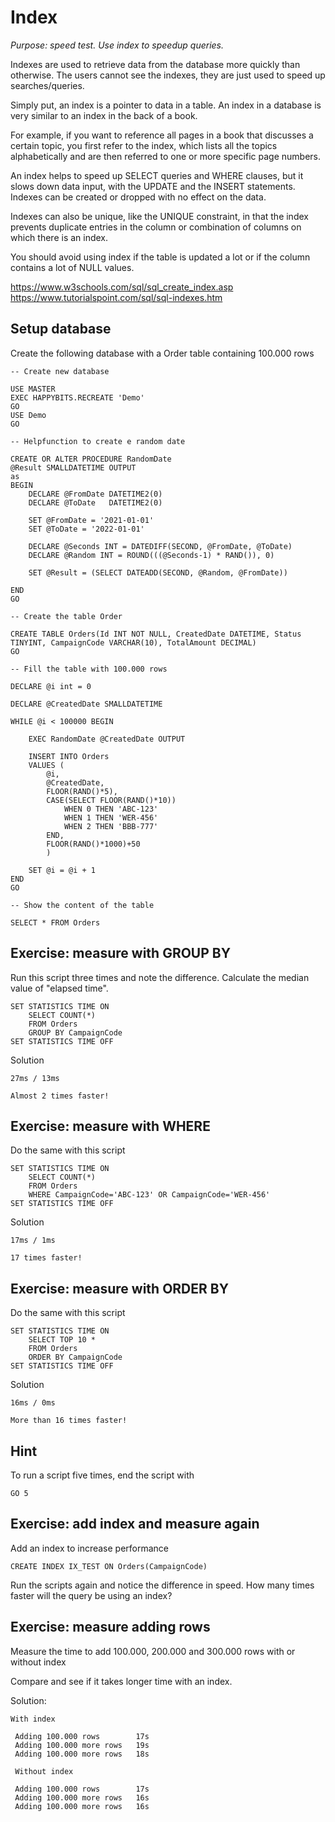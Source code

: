 # Index

*Purpose: speed test. Use index to speedup queries.*

Indexes are used to retrieve data from the database more quickly than otherwise. The users cannot see the indexes, they are just used to speed up searches/queries.

Simply put, an index is a pointer to data in a table. An index in a database is very similar to an index in the back of a book.

For example, if you want to reference all pages in a book that discusses a certain topic, you first refer to the index, which lists all the topics alphabetically and are then referred to one or more specific page numbers.

An index helps to speed up SELECT queries and WHERE clauses, but it slows down data input, with the UPDATE and the INSERT statements. Indexes can be created or dropped with no effect on the data.

Indexes can also be unique, like the UNIQUE constraint, in that the index prevents duplicate entries in the column or combination of columns on which there is an index.

You should avoid using index if the table is updated a lot or if the column contains a lot of NULL values.

https://www.w3schools.com/sql/sql_create_index.asp
https://www.tutorialspoint.com/sql/sql-indexes.htm

## Setup database

Create the following database with a Order table containing 100.000 rows

	-- Create new database

	USE MASTER
	EXEC HAPPYBITS.RECREATE 'Demo'
	GO
	USE Demo
	GO

	-- Helpfunction to create e random date

	CREATE OR ALTER PROCEDURE RandomDate
	@Result SMALLDATETIME OUTPUT
	as
	BEGIN
		DECLARE @FromDate DATETIME2(0)
		DECLARE @ToDate   DATETIME2(0)

		SET @FromDate = '2021-01-01' 
		SET @ToDate = '2022-01-01'

		DECLARE @Seconds INT = DATEDIFF(SECOND, @FromDate, @ToDate)
		DECLARE @Random INT = ROUND(((@Seconds-1) * RAND()), 0)

		SET @Result = (SELECT DATEADD(SECOND, @Random, @FromDate))

	END
	GO

	-- Create the table Order

	CREATE TABLE Orders(Id INT NOT NULL, CreatedDate DATETIME, Status TINYINT, CampaignCode VARCHAR(10), TotalAmount DECIMAL)
	GO

	-- Fill the table with 100.000 rows

	DECLARE @i int = 0

	DECLARE @CreatedDate SMALLDATETIME

	WHILE @i < 100000 BEGIN

		EXEC RandomDate @CreatedDate OUTPUT

		INSERT INTO Orders
		VALUES (
			@i, 
			@CreatedDate, 
			FLOOR(RAND()*5), 
			CASE(SELECT FLOOR(RAND()*10))
				WHEN 0 THEN 'ABC-123'
				WHEN 1 THEN 'WER-456'
				WHEN 2 THEN 'BBB-777'
			END,
			FLOOR(RAND()*1000)+50
			) 

		SET @i = @i + 1
	END
	GO

	-- Show the content of the table

	SELECT * FROM Orders

## Exercise: measure with GROUP BY

Run this script three times and note the difference. Calculate the median value of "elapsed time".

	SET STATISTICS TIME ON
		SELECT COUNT(*) 
		FROM Orders
		GROUP BY CampaignCode
	SET STATISTICS TIME OFF

Solution

	27ms / 13ms

	Almost 2 times faster!

## Exercise: measure with WHERE

Do the same with this script

	SET STATISTICS TIME ON
		SELECT COUNT(*) 
		FROM Orders
		WHERE CampaignCode='ABC-123' OR CampaignCode='WER-456'
	SET STATISTICS TIME OFF

Solution

	17ms / 1ms

	17 times faster!

## Exercise: measure with ORDER BY

Do the same with this script

	SET STATISTICS TIME ON
		SELECT TOP 10 *
		FROM Orders
		ORDER BY CampaignCode
	SET STATISTICS TIME OFF

Solution

	16ms / 0ms

	More than 16 times faster! 

## Hint

To run a script five times, end the script with

	GO 5

## Exercise: add index and measure again 

Add an index to increase performance

	CREATE INDEX IX_TEST ON Orders(CampaignCode) 

Run the scripts again and notice the difference in speed. How many times faster will the query be using an index?

## Exercise: measure adding rows

Measure the time to add 100.000, 200.000 and 300.000 rows with or without index

Compare and see if it takes longer time with an index.

Solution:

	With index
	 
	 Adding 100.000 rows	    17s
	 Adding 100.000 more rows   19s
	 Adding 100.000 more rows   18s

	 Without index

	 Adding 100.000 rows	    17s
	 Adding 100.000 more rows   16s
	 Adding 100.000 more rows   16s


